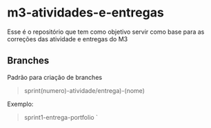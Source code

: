 # m3-atividades-e-entregas

Esse é o repositório que tem como objetivo servir como base para as correções das atividade e entregas do M3

## Branches

Padrão para criação de branches

> sprint(numero)-atividade/entrega)-(nome)

Exemplo:

> sprint1-entrega-portfolio
> `
